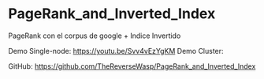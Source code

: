 # PageRank_and_Inverted_Index
PageRank con el corpus de google + Indice Invertido

Demo Single-node: https://youtu.be/Svv4vEzYgKM
Demo Cluster:

GitHub: https://github.com/TheReverseWasp/PageRank_and_Inverted_Index
